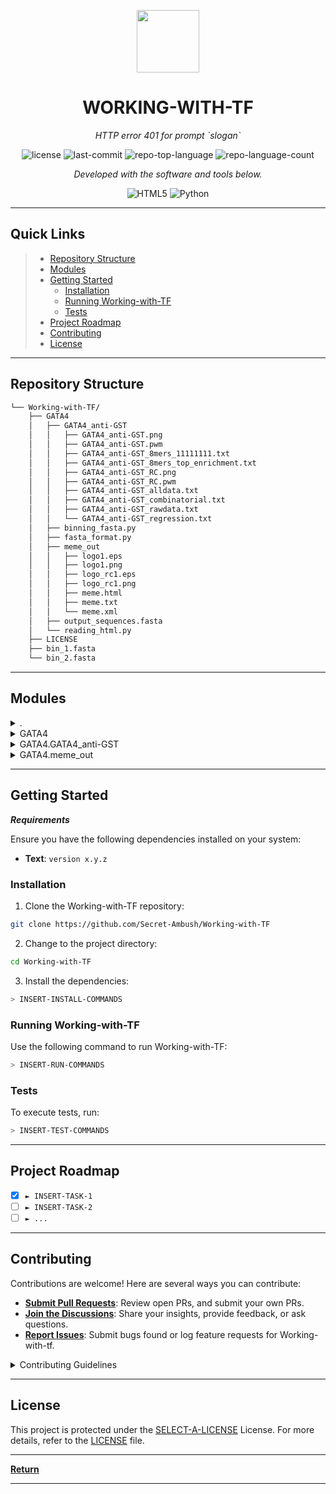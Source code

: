 <p align="center">
  <img src="https://cdn-icons-png.flaticon.com/512/6295/6295417.png" width="100" />
</p>
<p align="center">
    <h1 align="center">WORKING-WITH-TF</h1>
</p>
<p align="center">
    <em>HTTP error 401 for prompt `slogan`</em>
</p>
<p align="center">
	<img src="https://img.shields.io/github/license/Secret-Ambush/Working-with-TF?style=flat&color=0080ff" alt="license">
	<img src="https://img.shields.io/github/last-commit/Secret-Ambush/Working-with-TF?style=flat&logo=git&logoColor=white&color=0080ff" alt="last-commit">
	<img src="https://img.shields.io/github/languages/top/Secret-Ambush/Working-with-TF?style=flat&color=0080ff" alt="repo-top-language">
	<img src="https://img.shields.io/github/languages/count/Secret-Ambush/Working-with-TF?style=flat&color=0080ff" alt="repo-language-count">
<p>
<p align="center">
		<em>Developed with the software and tools below.</em>
</p>
<p align="center">
	<img src="https://img.shields.io/badge/HTML5-E34F26.svg?style=flat&logo=HTML5&logoColor=white" alt="HTML5">
	<img src="https://img.shields.io/badge/Python-3776AB.svg?style=flat&logo=Python&logoColor=white" alt="Python">
</p>
<hr>

##  Quick Links

> - [ Repository Structure](#-repository-structure)
> - [ Modules](#-modules)
> - [ Getting Started](#-getting-started)
>   - [ Installation](#-installation)
>   - [ Running Working-with-TF](#-running-Working-with-TF)
>   - [ Tests](#-tests)
> - [ Project Roadmap](#-project-roadmap)
> - [ Contributing](#-contributing)
> - [ License](#-license)


---

##  Repository Structure

```sh
└── Working-with-TF/
    ├── GATA4
    │   ├── GATA4_anti-GST
    │   │   ├── GATA4_anti-GST.png
    │   │   ├── GATA4_anti-GST.pwm
    │   │   ├── GATA4_anti-GST_8mers_11111111.txt
    │   │   ├── GATA4_anti-GST_8mers_top_enrichment.txt
    │   │   ├── GATA4_anti-GST_RC.png
    │   │   ├── GATA4_anti-GST_RC.pwm
    │   │   ├── GATA4_anti-GST_alldata.txt
    │   │   ├── GATA4_anti-GST_combinatorial.txt
    │   │   ├── GATA4_anti-GST_rawdata.txt
    │   │   └── GATA4_anti-GST_regression.txt
    │   ├── binning_fasta.py
    │   ├── fasta_format.py
    │   ├── meme_out
    │   │   ├── logo1.eps
    │   │   ├── logo1.png
    │   │   ├── logo_rc1.eps
    │   │   ├── logo_rc1.png
    │   │   ├── meme.html
    │   │   ├── meme.txt
    │   │   └── meme.xml
    │   ├── output_sequences.fasta
    │   └── reading_html.py
    ├── LICENSE
    ├── bin_1.fasta
    └── bin_2.fasta
```

---

##  Modules

<details closed><summary>.</summary>

| File                                                                                    | Summary                                 |
| ---                                                                                     | ---                                     |
| [bin_1.fasta](https://github.com/Secret-Ambush/Working-with-TF/blob/master/bin_1.fasta) | HTTP error 401 for prompt `bin_1.fasta` |
| [bin_2.fasta](https://github.com/Secret-Ambush/Working-with-TF/blob/master/bin_2.fasta) | HTTP error 401 for prompt `bin_2.fasta` |

</details>

<details closed><summary>GATA4</summary>

| File                                                                                                                | Summary                                                  |
| ---                                                                                                                 | ---                                                      |
| [reading_html.py](https://github.com/Secret-Ambush/Working-with-TF/blob/master/GATA4/reading_html.py)               | HTTP error 401 for prompt `GATA4/reading_html.py`        |
| [output_sequences.fasta](https://github.com/Secret-Ambush/Working-with-TF/blob/master/GATA4/output_sequences.fasta) | HTTP error 401 for prompt `GATA4/output_sequences.fasta` |
| [fasta_format.py](https://github.com/Secret-Ambush/Working-with-TF/blob/master/GATA4/fasta_format.py)               | HTTP error 401 for prompt `GATA4/fasta_format.py`        |
| [binning_fasta.py](https://github.com/Secret-Ambush/Working-with-TF/blob/master/GATA4/binning_fasta.py)             | HTTP error 401 for prompt `GATA4/binning_fasta.py`       |

</details>

<details closed><summary>GATA4.GATA4_anti-GST</summary>

| File                                                                                                                                                                 | Summary                                                                                  |
| ---                                                                                                                                                                  | ---                                                                                      |
| [GATA4_anti-GST_regression.txt](https://github.com/Secret-Ambush/Working-with-TF/blob/master/GATA4/GATA4_anti-GST/GATA4_anti-GST_regression.txt)                     | HTTP error 401 for prompt `GATA4/GATA4_anti-GST/GATA4_anti-GST_regression.txt`           |
| [GATA4_anti-GST_alldata.txt](https://github.com/Secret-Ambush/Working-with-TF/blob/master/GATA4/GATA4_anti-GST/GATA4_anti-GST_alldata.txt)                           | HTTP error 401 for prompt `GATA4/GATA4_anti-GST/GATA4_anti-GST_alldata.txt`              |
| [GATA4_anti-GST_8mers_11111111.txt](https://github.com/Secret-Ambush/Working-with-TF/blob/master/GATA4/GATA4_anti-GST/GATA4_anti-GST_8mers_11111111.txt)             | HTTP error 401 for prompt `GATA4/GATA4_anti-GST/GATA4_anti-GST_8mers_11111111.txt`       |
| [GATA4_anti-GST_combinatorial.txt](https://github.com/Secret-Ambush/Working-with-TF/blob/master/GATA4/GATA4_anti-GST/GATA4_anti-GST_combinatorial.txt)               | HTTP error 401 for prompt `GATA4/GATA4_anti-GST/GATA4_anti-GST_combinatorial.txt`        |
| [GATA4_anti-GST_rawdata.txt](https://github.com/Secret-Ambush/Working-with-TF/blob/master/GATA4/GATA4_anti-GST/GATA4_anti-GST_rawdata.txt)                           | HTTP error 401 for prompt `GATA4/GATA4_anti-GST/GATA4_anti-GST_rawdata.txt`              |
| [GATA4_anti-GST_RC.pwm](https://github.com/Secret-Ambush/Working-with-TF/blob/master/GATA4/GATA4_anti-GST/GATA4_anti-GST_RC.pwm)                                     | HTTP error 401 for prompt `GATA4/GATA4_anti-GST/GATA4_anti-GST_RC.pwm`                   |
| [GATA4_anti-GST_8mers_top_enrichment.txt](https://github.com/Secret-Ambush/Working-with-TF/blob/master/GATA4/GATA4_anti-GST/GATA4_anti-GST_8mers_top_enrichment.txt) | HTTP error 401 for prompt `GATA4/GATA4_anti-GST/GATA4_anti-GST_8mers_top_enrichment.txt` |
| [GATA4_anti-GST.pwm](https://github.com/Secret-Ambush/Working-with-TF/blob/master/GATA4/GATA4_anti-GST/GATA4_anti-GST.pwm)                                           | HTTP error 401 for prompt `GATA4/GATA4_anti-GST/GATA4_anti-GST.pwm`                      |

</details>

<details closed><summary>GATA4.meme_out</summary>

| File                                                                                                     | Summary                                                 |
| ---                                                                                                      | ---                                                     |
| [meme.html](https://github.com/Secret-Ambush/Working-with-TF/blob/master/GATA4/meme_out/meme.html)       | HTTP error 401 for prompt `GATA4/meme_out/meme.html`    |
| [logo1.eps](https://github.com/Secret-Ambush/Working-with-TF/blob/master/GATA4/meme_out/logo1.eps)       | HTTP error 401 for prompt `GATA4/meme_out/logo1.eps`    |
| [meme.txt](https://github.com/Secret-Ambush/Working-with-TF/blob/master/GATA4/meme_out/meme.txt)         | HTTP error 401 for prompt `GATA4/meme_out/meme.txt`     |
| [logo_rc1.eps](https://github.com/Secret-Ambush/Working-with-TF/blob/master/GATA4/meme_out/logo_rc1.eps) | HTTP error 401 for prompt `GATA4/meme_out/logo_rc1.eps` |

</details>

---

##  Getting Started

***Requirements***

Ensure you have the following dependencies installed on your system:

* **Text**: `version x.y.z`

###  Installation

1. Clone the Working-with-TF repository:

```sh
git clone https://github.com/Secret-Ambush/Working-with-TF
```

2. Change to the project directory:

```sh
cd Working-with-TF
```

3. Install the dependencies:

```sh
> INSERT-INSTALL-COMMANDS
```

###  Running Working-with-TF

Use the following command to run Working-with-TF:

```sh
> INSERT-RUN-COMMANDS
```

###  Tests

To execute tests, run:

```sh
> INSERT-TEST-COMMANDS
```

---

##  Project Roadmap

- [X] `► INSERT-TASK-1`
- [ ] `► INSERT-TASK-2`
- [ ] `► ...`

---

##  Contributing

Contributions are welcome! Here are several ways you can contribute:

- **[Submit Pull Requests](https://github.com/Secret-Ambush/Working-with-TF/blob/main/CONTRIBUTING.md)**: Review open PRs, and submit your own PRs.
- **[Join the Discussions](https://github.com/Secret-Ambush/Working-with-TF/discussions)**: Share your insights, provide feedback, or ask questions.
- **[Report Issues](https://github.com/Secret-Ambush/Working-with-TF/issues)**: Submit bugs found or log feature requests for Working-with-tf.

<details closed>
    <summary>Contributing Guidelines</summary>

1. **Fork the Repository**: Start by forking the project repository to your GitHub account.
2. **Clone Locally**: Clone the forked repository to your local machine using a Git client.
   ```sh
   git clone https://github.com/Secret-Ambush/Working-with-TF
   ```
3. **Create a New Branch**: Always work on a new branch, giving it a descriptive name.
   ```sh
   git checkout -b new-feature-x
   ```
4. **Make Your Changes**: Develop and test your changes locally.
5. **Commit Your Changes**: Commit with a clear message describing your updates.
   ```sh
   git commit -m 'Implemented new feature x.'
   ```
6. **Push to GitHub**: Push the changes to your forked repository.
   ```sh
   git push origin new-feature-x
   ```
7. **Submit a Pull Request**: Create a PR against the original project repository. Clearly describe the changes and their motivations.

Once your PR is reviewed and approved, it will be merged into the main branch.

</details>

---

##  License

This project is protected under the [SELECT-A-LICENSE](https://choosealicense.com/licenses) License. For more details, refer to the [LICENSE](https://choosealicense.com/licenses/) file.

---

[**Return**](#-quick-links)

---
